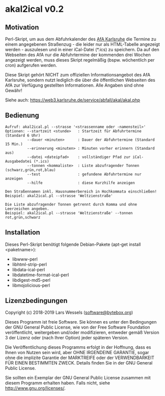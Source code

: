 # akal2ical v0.2

## Motivation

Perl-Skript, um aus dem Abfuhrkalender des [AfA Karlsruhe](https://www.karlsruhe.de/b4/buergerdienste/abfall.de) 
die Termine zu einem angegebenen Straßenzug - die leider nur als HTML-Tabelle angezeigt 
werden - auszulesen und in einer iCal-Datei (\*.ics) zu speichern. Da auf den Webseiten des AfA
nur die Abfuhrtermine der kommenden drei Wochen angezeigt werden, muss dieses Skript regelmäßig
(bspw. wöchentlich per cron) aufgerufen werden.

Diese Skript gehört NICHT zum offiziellen Informationsangebot des AfA Karlsruhe, sondern nutzt
lediglich die über die öffentlichen Webseiten des AfA zur Verfügung gestellten Informationen. 
Alle Angaben sind ohne Gewähr!

Siehe auch: https://web3.karlsruhe.de/service/abfall/akal/akal.php

## Bedienung

```
Aufruf: akal2ical.pl --strasse '<strassenname oder -namensteil>'
Optionen: --startzeit <stunde>   : Startzeit für Abfuhrtermine (Standard 6 Uhr)
          --dauer <minuten>      : Dauer der Abfuhrtermine (Standard 15 Min.)
          --erinnerung <minuten> : Minuten vorher erinnern (Standard aus)
          --datei <dateipfad>    : vollständiger Pfad zur iCal-Ausgabedatei (*.ics)
          --tonnen <kommaliste>  : Liste abzufragender Tonnen (schwarz,grün,rot,blau)
          --test                 : gefundene Abfuhrtermine nur anzeigen
          --hilfe                : diese Kurzhilfe anzeigen

Den Straßennamen inkl. Hausnummerbereich in Hochkommata einschließen!
Beispiel: akal2ical.pl --strasse 'Weltzienstraße'

Die Liste abzufragender Tonnen getrennt durch Komma und ohne Leerzeichen angeben.
Beispiel: akal2ical.pl --strasse 'Weltzienstraße' --tonnen rot,grün,schwarz
```

## Installation

Dieses Perl-Skript benötigt folgende Debian-Pakete (apt-get install \<paketname\>):
- libwww-perl
- libhtml-strip-perl
- libdata-ical-perl
- libdatetime-format-ical-perl
- libdigest-md5-perl
- libmojolicious-perl
  
## Lizenzbedingungen

Copyright (c) 2018-2019  Lars Wessels (software@bytebox.org)

Dieses Programm ist freie Software. Sie können es unter den Bedingungen
der GNU General Public License, wie von der Free Software Foundation
veröffentlicht, weitergeben und/oder modifizieren, entweder gemäß
Version 3 der Lizenz oder (nach Ihrer Option) jeder späteren Version.

Die Veröffentlichung dieses Programms erfolgt in der Hoffnung, dass es
Ihnen von Nutzen sein wird, aber OHNE IRGENDEINE GARANTIE, sogar ohne
die implizite Garantie der MARKTREIFE oder der VERWENDBARKEIT FÜR EINEN
BESTIMMTEN ZWECK. Details finden Sie in der GNU General Public License.

Sie sollten ein Exemplar der GNU General Public License zusammen mit diesem
Programm erhalten haben. Falls nicht, siehe <http://www.gnu.org/licenses/>.
